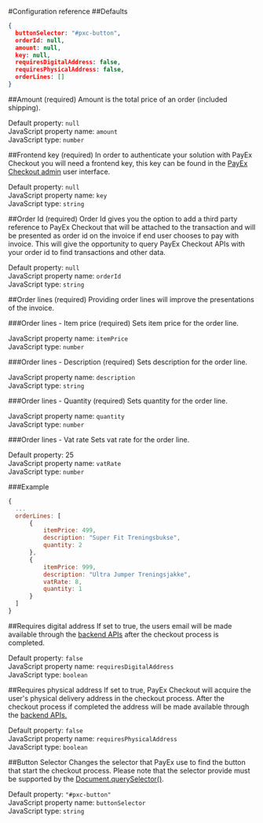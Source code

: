 #Configuration reference
##Defaults
```JSON
{
  buttonSelector: "#pxc-button",
  orderId: null,
  amount: null,
  key: null,
  requiresDigitalAddress: false,
  requiresPhysicalAddress: false,
  orderLines: []
}
```

##Amount (required)
Amount is the total price of an order (included shipping).

Default property: `null` <br/>
JavaScript property name: `amount` <br/>
JavaScript type: `number`

##Frontend key (required)
In order to authenticate your solution with PayEx Checkout you will need a frontend key, this key can be found in the [PayEx Checkout admin](credentials#authentication-keys) user interface.

Default property: `null` <br/>
JavaScript property name: `key` <br/>
JavaScript type: `string`

##Order Id (required)
Order Id gives you the option to add a third party reference to PayEx Checkout that will be attached to the transaction and will be presented as order id on the invoice if end user chooses to pay with invoice.
This will give the opportunity to query PayEx Checkout APIs with your order id to find transactions and other data.

Default property: `null` <br/>
JavaScript property name: `orderId` <br/>
JavaScript type: `string`

##Order lines (required)
Providing order lines will improve the presentations of the invoice.

###Order lines - Item price (required)
Sets item price for the order line.

JavaScript property name: `itemPrice` <br/>
JavaScript type: `number`

###Order lines - Description (required)
Sets description for the order line.

JavaScript property name: `description` <br/>
JavaScript type: `string`

###Order lines - Quantity (required)
Sets quantity for the order line.

JavaScript property name: `quantity` <br/>
JavaScript type: `number`

###Order lines - Vat rate
Sets vat rate for the order line.

Default property: 25 <br/>
JavaScript property name: `vatRate` <br/>
JavaScript type: `number`

###Example

```JavaScript
{
  ...
  orderLines: [
      {
          itemPrice: 499,
          description: "Super Fit Treningsbukse",
          quantity: 2
      },
      {
          itemPrice: 999,
          description: "Ultra Jumper Treningsjakke",
          vatRate: 8,
          quantity: 1
      }
  ]
}
```

##Requires digital address
If set to true, the users email will be made available through the [backend APIs](address) after the checkout process is completed.

Default property: `false` <br/>
JavaScript property name: `requiresDigitalAddress` <br/>
JavaScript type: `boolean`

##Requires physical address
If set to true, PayEx Checkout will acquire the user's physical delivery address in the checkout process. After the checkout process if completed the address will be made available through the [backend APIs.](address)

Default property: `false` <br/>
JavaScript property name: `requiresPhysicalAddress` <br/>
JavaScript type: `boolean`

##Button Selector
Changes the selector that PayEx use to find the button that start the checkout process. Please note that the selector provide must be supported by the [Document.querySelector()](https://developer.mozilla.org/en-US/docs/Web/API/Document/querySelector).

Default property: `"#pxc-button"` <br/>
JavaScript property name: `buttonSelector` <br/>
JavaScript type: `string`
